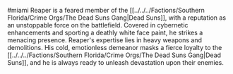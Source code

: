 #miami 
Reaper is a feared member of the [[../../../Factions/Southern Florida/Crime Orgs/The Dead Suns Gang|Dead Suns]], with a reputation as an unstoppable force on the battlefield. Covered in cybernetic enhancements and sporting a deathly white face paint, he strikes a menacing presence. Reaper's expertise lies in heavy weapons and demolitions. His cold, emotionless demeanor masks a fierce loyalty to the [[../../../Factions/Southern Florida/Crime Orgs/The Dead Suns Gang|Dead Suns]], and he is always ready to unleash devastation upon their enemies.